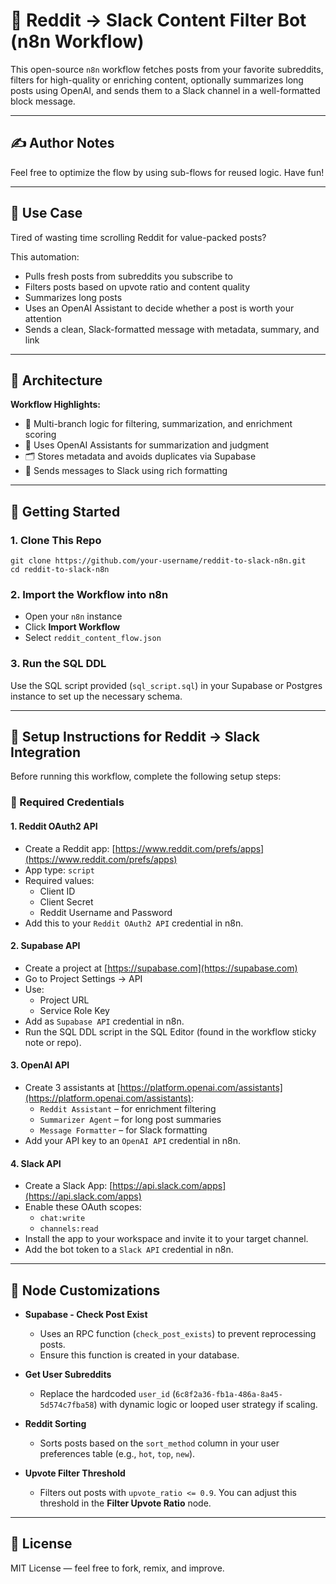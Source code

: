 
# 🔁 Reddit → Slack Content Filter Bot (n8n Workflow)

This open-source `n8n` workflow fetches posts from your favorite subreddits, filters for high-quality or enriching content, optionally summarizes long posts using OpenAI, and sends them to a Slack channel in a well-formatted block message.

---

## ✍️ Author Notes

Feel free to optimize the flow by using sub-flows for reused logic. Have fun!

---

## 📌 Use Case

Tired of wasting time scrolling Reddit for value-packed posts?

This automation:
- Pulls fresh posts from subreddits you subscribe to
- Filters posts based on upvote ratio and content quality
- Summarizes long posts
- Uses an OpenAI Assistant to decide whether a post is worth your attention
- Sends a clean, Slack-formatted message with metadata, summary, and link

---

## 🧠 Architecture

**Workflow Highlights:**
- 🧵 Multi-branch logic for filtering, summarization, and enrichment scoring
- 🤖 Uses OpenAI Assistants for summarization and judgment
- 🗂 Stores metadata and avoids duplicates via Supabase
- 📣 Sends messages to Slack using rich formatting

---

## 🚀 Getting Started

### 1. Clone This Repo

```
git clone https://github.com/your-username/reddit-to-slack-n8n.git
cd reddit-to-slack-n8n
```

### 2. Import the Workflow into n8n
- Open your `n8n` instance
- Click **Import Workflow**
- Select `reddit_content_flow.json`

### 3. Run the SQL DDL
Use the SQL script provided (`sql_script.sql`) in your Supabase or Postgres instance to set up the necessary schema.

---

## 🧩 Setup Instructions for Reddit → Slack Integration

Before running this workflow, complete the following setup steps:

### 🔐 Required Credentials

#### 1. **Reddit OAuth2 API**
- Create a Reddit app: [https://www.reddit.com/prefs/apps](https://www.reddit.com/prefs/apps)
- App type: `script`
- Required values:
  - Client ID
  - Client Secret
  - Reddit Username and Password
- Add this to your `Reddit OAuth2 API` credential in n8n.

#### 2. **Supabase API**
- Create a project at [https://supabase.com](https://supabase.com)
- Go to Project Settings → API
- Use:
  - Project URL
  - Service Role Key
- Add as `Supabase API` credential in n8n.
- Run the SQL DDL script in the SQL Editor (found in the workflow sticky note or repo).

#### 3. **OpenAI API**
- Create 3 assistants at [https://platform.openai.com/assistants](https://platform.openai.com/assistants):
  - `Reddit Assistant` – for enrichment filtering
  - `Summarizer Agent` – for long post summaries
  - `Message Formatter` – for Slack formatting
- Add your API key to an `OpenAI API` credential in n8n.

#### 4. **Slack API**
- Create a Slack App: [https://api.slack.com/apps](https://api.slack.com/apps)
- Enable these OAuth scopes:
  - `chat:write`
  - `channels:read`
- Install the app to your workspace and invite it to your target channel.
- Add the bot token to a `Slack API` credential in n8n.

---

## 🔧 Node Customizations

- **Supabase - Check Post Exist**
  - Uses an RPC function (`check_post_exists`) to prevent reprocessing posts.
  - Ensure this function is created in your database.

- **Get User Subreddits**
  - Replace the hardcoded `user_id` (`6c8f2a36-fb1a-486a-8a45-5d574c7fba58`) with dynamic logic or looped user strategy if scaling.

- **Reddit Sorting**
  - Sorts posts based on the `sort_method` column in your user preferences table (e.g., `hot`, `top`, `new`).

- **Upvote Filter Threshold**
  - Filters out posts with `upvote_ratio <= 0.9`. You can adjust this threshold in the **Filter Upvote Ratio** node.

---

## 📝 License

MIT License — feel free to fork, remix, and improve.
